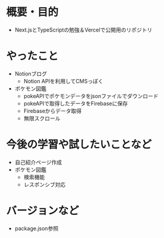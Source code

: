 # 概要・目的
- Next.jsとTypeScriptの勉強＆Vercelで公開用のリポジトリ
# やったこと
- Notionブログ
  - Notion APIを利用してCMSっぽく
- ポケモン図鑑
  - pokeAPIでポケモンデータをjsonファイルでダウンロード
  - pokeAPIで取得したデータをFirebaseに保存
  - Firebaseからデータ取得
  - 無限スクロール
# 今後の学習や試したいことなど
- 自己紹介ページ作成
- ポケモン図鑑
  - 検索機能 
  - レスポンシブ対応
# バージョンなど
- package.json参照
